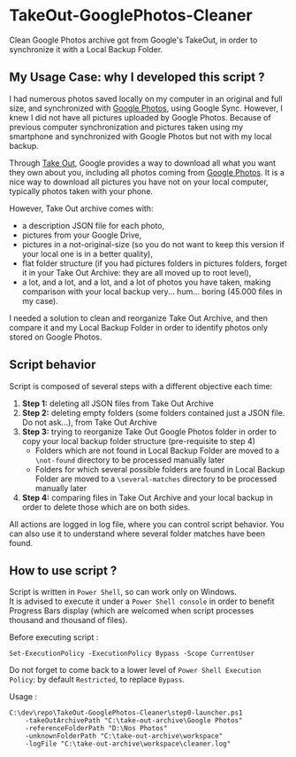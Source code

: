 # TakeOut-GooglePhotos-Cleaner

Clean Google Photos archive got from Google's TakeOut, in order to synchronize it with a Local Backup Folder.  

## My Usage Case: why I developed this script ?

I had numerous photos saved locally on my computer in an original and full size, and synchronized with [Google Photos](https://photos.google.com/), using Google Sync. However, I knew I did not have all pictures uploaded by Google Photos. Because of previous computer synchronization and pictures taken using my smartphone and synchronized with Google Photos but not with my local backup.  

Through [Take Out](https://takeout.google.com/), Google provides a way to download all what you want they own about you, including all photos coming from [Google Photos](https://photos.google.com/). It is a nice way to download all pictures you have not on your local computer, typically photos taken with your phone.  

However, Take Out archive comes with:
- a description JSON file for each photo,
- pictures from your Google Drive,
- pictures in a not-original-size (so you do not want to keep this version if your local one is in a better quality), 
- flat folder structure (if you had pictures folders in pictures folders, forget it in your Take Out Archive: they are all moved up to root level),
- a lot, and a lot, and a lot, and a lot of photos you have taken, making comparison with your local backup very... hum... boring (45.000 files in my case).

I needed a solution to clean and reorganize Take Out Archive, and then compare it and my Local Backup Folder in order to identify photos only stored on Google Photos.

## Script behavior

Script is composed of several steps with a different objective each time:

1. **Step 1:** deleting all JSON files from Take Out Archive
2. **Step 2:** deleting empty folders (some folders contained just a JSON file. Do not ask...), from Take Out Archive
3. **Step 3:** trying to reorganize Take Out Google Photos folder in order to copy your local backup folder structure (pre-requisite to step 4)
    - Folders which are not found in Local Backup Folder are moved to a `\not-found` directory to be processed manually later
    - Folders for which several possible folders are found in Local Backup Folder are moved to a `\several-matches` directory to be processed manually later
4. **Step 4:** comparing files in Take Out Archive and your local backup in order to delete those which are on both sides.

All actions are logged in log file, where you can control script behavior. You can also use it to understand where several folder matches have been found.  

## How to use script ?

Script is written in `Power Shell`, so can work only on Windows.  
It is advised to execute it under a `Power Shell console` in order to benefit Progress Bars display (which are welcomed when script processes thousand and thousand of files).  

Before executing script :

    Set-ExecutionPolicy -ExecutionPolicy Bypass -Scope CurrentUser

Do not forget to come back to a lower level of `Power Shell Execution Policy`: by default `Restricted`, to replace `Bypass`.  

Usage :

    C:\dev\repo\TakeOut-GooglePhotos-Cleaner\step0-launcher.ps1
        -takeOutArchivePath "C:\take-out-archive\Google Photos"
        -referenceFolderPath "D:\Nos Photos"
        -unknownFolderPath "C:\take-out-archive\workspace"
        -logFile "C:\take-out-archive\workspace\cleaner.log"